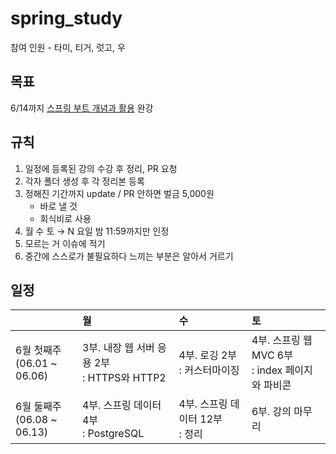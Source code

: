 
# spring_study
참여 인원 - 타미, 티거, 럿고, 우

## 목표

6/14까지 [스프링 부트 개념과 활용](https://www.inflearn.com/course/%EC%8A%A4%ED%94%84%EB%A7%81%EB%B6%80%ED%8A%B8/dashboard) 완강

## 규칙

1. 일정에 등록된 강의 수강 후 정리, PR 요청
2. 각자 폴더 생성 후 각 정리본 등록
3. 정해진 기간까지 update / PR 안하면 벌금 5,000원
    - 바로 낼 것
    - 회식비로 사용
4. 월 수 토 → N 요일 밤 11:59까지만 인정
5. 모르는 거 이슈에 적기
6. 중간에 스스로가 불필요하다 느끼는 부분은 알아서 거르기

## 일정

| | 월 | 수 | 토 |
|:-|:-|:-|:-|
| 6월 첫째주 <br> (06.01 ~ 06.06) | 3부. 내장 웹 서버 응용 2부<br> : HTTPS와 HTTP2 | 4부. 로깅 2부 <br>: 커스터마이징 | 4부. 스프링 웹 MVC 6부 <br>: index 페이지와 파비콘 |
| 6월 둘째주 <br> (06.08 ~ 06.13) | 4부. 스프링 데이터 4부<br> : PostgreSQL | 4부. 스프링 데이터 12부 <br>: 정리 | 6부. 강의 마무리 |
